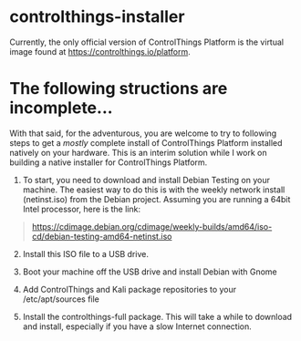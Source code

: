 # controlthings-installer

Currently, the only official version of ControlThings Platform is the virtual image found at https://controlthings.io/platform.

# The following structions are incomplete...

With that said, for the adventurous, you are welcome to try to following steps to get a _mostly_ complete install of ControlThings Platform installed natively on your hardware.  This is an interim solution while I work on building a native installer for ControlThings Platform.

1) To start, you need to download and install Debian Testing on your machine.  The easiest way to do this is with the weekly network install (netinst.iso) from the Debian project.  Assuming you are running a 64bit Intel processor, here is the link:

>  https://cdimage.debian.org/cdimage/weekly-builds/amd64/iso-cd/debian-testing-amd64-netinst.iso

2) Install this ISO file to a USB drive.

3) Boot your machine  off the USB drive and install Debian with Gnome

4) Add ControlThings and Kali package repositories to your /etc/apt/sources file

5) Install the controlthings-full package.  This will take a while to download and install, especially if you have a slow Internet connection.
